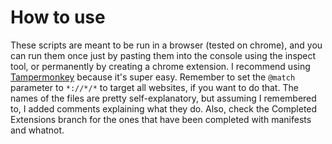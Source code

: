 # How to use
These scripts are meant to be run in a browser (tested on chrome), and you can run them once just by pasting them into the console using the inspect tool, or permanently by creating a chrome extension. I recommend using [Tampermonkey](https://www.tampermonkey.net/) because it's super easy. Remember to set the `@match` parameter to `*://*/*` to target all websites, if you want to do that. The names of the files are pretty self-explanatory, but assuming I remembered to, I added comments explaining what they do. Also, check the Completed Extensions branch for the ones that have been completed with manifests and whatnot.
